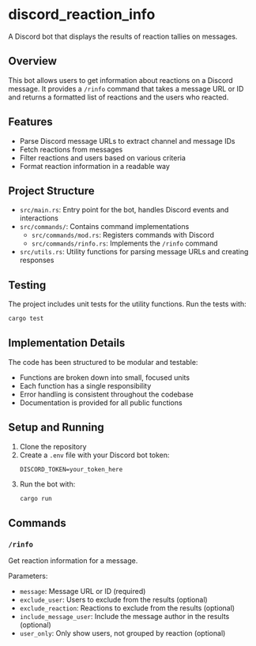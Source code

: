 # discord_reaction_info

A Discord bot that displays the results of reaction tallies on messages.

## Overview

This bot allows users to get information about reactions on a Discord message. It provides a `/rinfo` command that takes
a message URL or ID and returns a formatted list of reactions and the users who reacted.

## Features

- Parse Discord message URLs to extract channel and message IDs
- Fetch reactions from messages
- Filter reactions and users based on various criteria
- Format reaction information in a readable way

## Project Structure

- `src/main.rs`: Entry point for the bot, handles Discord events and interactions
- `src/commands/`: Contains command implementations
    - `src/commands/mod.rs`: Registers commands with Discord
    - `src/commands/rinfo.rs`: Implements the `/rinfo` command
- `src/utils.rs`: Utility functions for parsing message URLs and creating responses

## Testing

The project includes unit tests for the utility functions. Run the tests with:

```bash
cargo test
```

## Implementation Details

The code has been structured to be modular and testable:

- Functions are broken down into small, focused units
- Each function has a single responsibility
- Error handling is consistent throughout the codebase
- Documentation is provided for all public functions

## Setup and Running

1. Clone the repository
2. Create a `.env` file with your Discord bot token:
   ```
   DISCORD_TOKEN=your_token_here
   ```
3. Run the bot with:
   ```bash
   cargo run
   ```

## Commands

### `/rinfo`

Get reaction information for a message.

Parameters:

- `message`: Message URL or ID (required)
- `exclude_user`: Users to exclude from the results (optional)
- `exclude_reaction`: Reactions to exclude from the results (optional)
- `include_message_user`: Include the message author in the results (optional)
- `user_only`: Only show users, not grouped by reaction (optional)
